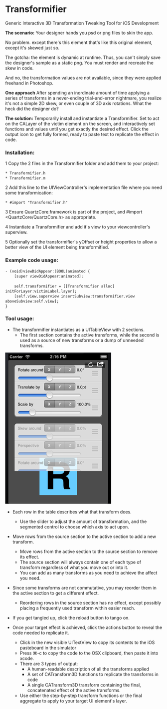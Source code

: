 # Transformifier

Generic Interactive 3D Transformation Tweaking Tool for iOS Development

**The scenario:**
Your designer hands you psd or png files to skin the app. 

No problem. except there's this element that's like this original element, except it's skewed just so. 

The gotcha: the element is dynamic at runtime.  Thus, you can't simply save the designer's sample as a static png. You must render and recreate the skew in code.

And no, the transformation values are not available, since they were applied freehand in Photoshop.

**One approach**
After spending an inordinate amount of time applying a series of transforms in a never-ending trial-and-error nightmare, you realize it's not a simple 2D skew, or even couple of 3D axis rotations. What the heck did the designer do?

**The solution:**
Temporarily install and instantiate a Transformifier. Set to act on the CALayer of the victim element on the screen, and interactively set functions and values until you get exactly the desired effect. Click the output icon to get fully formed, ready to paste text to replicate the effect in code.

### Installation:

1 Copy the 2 files in the Transformifier folder and add them to your project:

	* Transformifier.h
	* Transformifier.m
	
2 Add this line to the UIViewController's implementation file where you need some transformication:

	* #import "Transformifier.h"

3 Ensure QuartzCore.framework is part of the project, and #import <QuartzCore/QuartzCore.h> as appropriate.

4 Instantiate a Transformifier and add it's view to your viewcontroller's superview.

5 Optionally set the transformifier's yOffset or height properties to allow a better view of the UI element being transformified.


### Example code usage:

	- (void)viewDidAppear:(BOOL)animated {
		[super viewDidAppear:animated];

		self.transformifier = [[Transformifier alloc] initForLayer:victimLabel.layer];
		[self.view.superview insertSubview:transformifier.view aboveSubview:self.view];
	}


### Tool usage:


* The transformifier instantiates as a UITableView with 2 sections. 
	* The first section contains the active transforms, while the second is used as a source of new transforms or a dump of unneeded transforms.

![Transformifier Table Sections](images/transformifier1.png)

* Each row in the table describes what that transform does. 
	* Use the slider to adjust the amount of transformation, and the segmented control to choose which axis to act upon.

* Move rows from the source section to the active section to add a new transform. 
	* Move rows from the active section to the source section to remove its effect. 
	* The source section will always contain one of each type of transform regardless of what you move out or into it. 
	* You can add as many transforms as you need to achieve the affect you need.

* Since some transforms are not commutative, you may reorder them in the active section to get a different effect. 
	* Reordering rows in the source section has no effect, except possibly placing a frequently used transform within easier reach.

* If you get tangled up, click the reload button to tango on.

* Once your target effect is achieved, click the actions button to reveal the code needed to replicate it.
	* Click in the new visible UITextView to copy its contents to the iOS pasteboard in the simulator
	* Press ⌘-c to copy the code to the OSX clipboard, then paste it into xcode.
	* There are 3 types of output:
		* A human-readable description of all the transforms applied
		* A set of CATransform3D functions to replicate the transforms in code
		* A single CATransform3D transform containing the final, concatenated effect of the active transforms.
	* Use either the step-by-step transform functions or the final aggregate to apply to your target UI element's layer.

